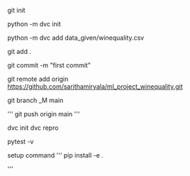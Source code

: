 git init 

python -m dvc init 

python -m dvc add data_given/winequality.csv

git add . 

git commit -m "first commit" 

git remote add origin https://github.com/sarithamiryala/ml_project_winequality.git 

git branch _M main 

'''
git push origin main 
'''


dvc init 
dvc repro 

pytest -v 

setup command
'''
pip install -e .

''' 

